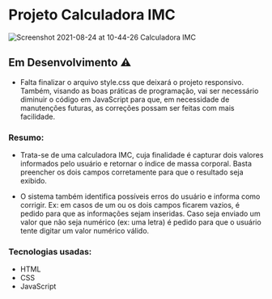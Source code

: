 # Projeto Calculadora IMC

![Screenshot 2021-08-24 at 10-44-26 Calculadora IMC](https://user-images.githubusercontent.com/85134349/130627774-cc051f43-2d6a-4bad-a394-3fa33b83a3f1.png)

## Em Desenvolvimento ⚠️

- Falta finalizar o arquivo style.css que deixará o projeto responsivo. Também, visando as boas práticas de programação, vai ser necessário diminuir o código em JavaScript para que, em necessidade de manutenções futuras, as correções possam ser feitas com mais facilidade.

### Resumo: 
- Trata-se de uma calculadora IMC, cuja finalidade é capturar dois valores informados pelo usuário e retornar o índice de massa corporal. Basta preencher os dois campos corretamente para que o resultado seja exibido.

- O sistema também identifica possíveis erros do usuário e informa como corrigir. Ex: em casos de um ou os dois campos ficarem vazios, é pedido para que as informações sejam inseridas. Caso seja enviado um valor que não seja numérico (ex: uma letra) é pedido para que o usuário tente digitar um valor numérico válido. 

### Tecnologias usadas:
- HTML
- CSS
- JavaScript